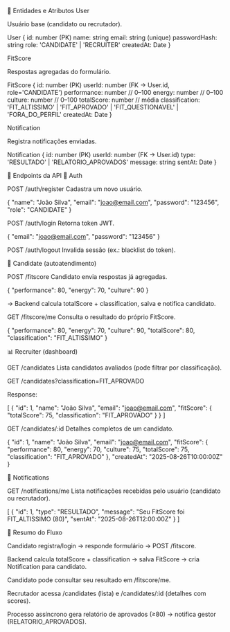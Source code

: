 📌 Entidades e Atributos
User

Usuário base (candidato ou recrutador).

User {
  id: number (PK)
  name: string
  email: string (unique)
  passwordHash: string
  role: 'CANDIDATE' | 'RECRUITER'
  createdAt: Date
}

FitScore

Respostas agregadas do formulário.

FitScore {
  id: number (PK)
  userId: number (FK → User.id, role='CANDIDATE')
  performance: number   // 0–100
  energy: number        // 0–100
  culture: number       // 0–100
  totalScore: number    // média
  classification: 'FIT_ALTISSIMO' | 'FIT_APROVADO' | 'FIT_QUESTIONAVEL' | 'FORA_DO_PERFIL'
  createdAt: Date
}

Notification

Registra notificações enviadas.

Notification {
  id: number (PK)
  userId: number (FK → User.id)
  type: 'RESULTADO' | 'RELATORIO_APROVADOS'
  message: string
  sentAt: Date
}

📌 Endpoints da API
🔐 Auth

POST /auth/register
Cadastra um novo usuário.

{
  "name": "João Silva",
  "email": "joao@email.com",
  "password": "123456",
  "role": "CANDIDATE"
}


POST /auth/login
Retorna token JWT.

{
  "email": "joao@email.com",
  "password": "123456"
}


POST /auth/logout
Invalida sessão (ex.: blacklist do token).

👤 Candidate (autoatendimento)

POST /fitscore
Candidato envia respostas já agregadas.

{
  "performance": 80,
  "energy": 70,
  "culture": 90
}


→ Backend calcula totalScore + classification, salva e notifica candidato.

GET /fitscore/me
Consulta o resultado do próprio FitScore.

{
  "performance": 80,
  "energy": 70,
  "culture": 90,
  "totalScore": 80,
  "classification": "FIT_ALTISSIMO"
}

📊 Recruiter (dashboard)

GET /candidates
Lista candidatos avaliados (pode filtrar por classificação).

GET /candidates?classification=FIT_APROVADO


Response:

[
  {
    "id": 1,
    "name": "João Silva",
    "email": "joao@email.com",
    "fitScore": {
      "totalScore": 75,
      "classification": "FIT_APROVADO"
    }
  }
]


GET /candidates/:id
Detalhes completos de um candidato.

{
  "id": 1,
  "name": "João Silva",
  "email": "joao@email.com",
  "fitScore": {
    "performance": 80,
    "energy": 70,
    "culture": 75,
    "totalScore": 75,
    "classification": "FIT_APROVADO"
  },
  "createdAt": "2025-08-26T10:00:00Z"
}

🔔 Notifications

GET /notifications/me
Lista notificações recebidas pelo usuário (candidato ou recrutador).

[
  {
    "id": 1,
    "type": "RESULTADO",
    "message": "Seu FitScore foi FIT_ALTISSIMO (80)",
    "sentAt": "2025-08-26T12:00:00Z"
  }
]

📌 Resumo do Fluxo

Candidato registra/login → responde formulário → POST /fitscore.

Backend calcula totalScore + classification → salva FitScore → cria Notification para candidato.

Candidato pode consultar seu resultado em /fitscore/me.

Recrutador acessa /candidates (lista) e /candidates/:id (detalhes com scores).

Processo assíncrono gera relatório de aprovados (≥80) → notifica gestor (RELATORIO_APROVADOS).